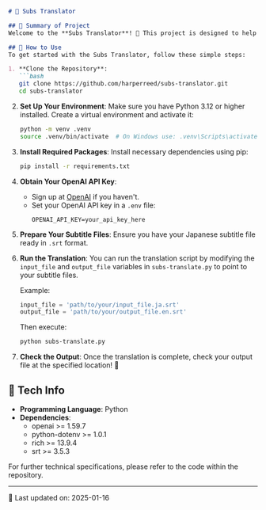 ```markdown
# 📄 Subs Translator

## 📝 Summary of Project
Welcome to the **Subs Translator**! 🎉 This project is designed to help you seamlessly translate subtitle files from Japanese to English using OpenAI's language model. The goal of this repository is to provide a simple and efficient command-line tool to convert subtitle files while preserving their original timing and formatting.

## 🚀 How to Use
To get started with the Subs Translator, follow these simple steps:

1. **Clone the Repository**:
   ```bash
   git clone https://github.com/harperreed/subs-translator.git
   cd subs-translator
   ```

2. **Set Up Your Environment**:
   Make sure you have Python 3.12 or higher installed. Create a virtual environment and activate it:
   ```bash
   python -m venv .venv
   source .venv/bin/activate  # On Windows use: .venv\Scripts\activate
   ```

3. **Install Required Packages**:
   Install necessary dependencies using pip:
   ```bash
   pip install -r requirements.txt
   ```

4. **Obtain Your OpenAI API Key**:
   - Sign up at [OpenAI](https://openai.com/) if you haven't.
   - Set your OpenAI API key in a `.env` file:
     ```
     OPENAI_API_KEY=your_api_key_here
     ```

5. **Prepare Your Subtitle Files**:
   Ensure you have your Japanese subtitle file ready in `.srt` format.

6. **Run the Translation**:
   You can run the translation script by modifying the `input_file` and `output_file` variables in `subs-translate.py` to point to your subtitle files.

   Example:
   ```python
   input_file = 'path/to/your/input_file.ja.srt'
   output_file = 'path/to/your/output_file.en.srt'
   ```

   Then execute:
   ```bash
   python subs-translate.py
   ```

7. **Check the Output**:
   Once the translation is complete, check your output file at the specified location! 🎊

## 🔧 Tech Info
- **Programming Language**: Python
- **Dependencies**: 
  - openai >= 1.59.7
  - python-dotenv >= 1.0.1
  - rich >= 13.9.4
  - srt >= 3.5.3

For further technical specifications, please refer to the code within the repository. 

--- 
📅 Last updated on: 2025-01-16
```

